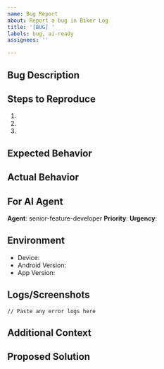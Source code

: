 ```yaml
---
name: Bug Report
about: Report a bug in Biker Log
title: '[BUG] '
labels: bug, ai-ready
assignees: ''

---
```


## Bug Description
<!-- A clear and concise description of the bug -->

## Steps to Reproduce
1. 
2. 
3. 

## Expected Behavior
<!-- What should happen -->

## Actual Behavior
<!-- What actually happens -->

## For AI Agent
**Agent**: senior-feature-developer
**Priority**: <!-- P0/P1/P2/P3 -->
**Urgency**: <!-- Critical/High/Medium/Low -->

## Environment
- Device: <!-- e.g., Samsung Galaxy S23 -->
- Android Version: <!-- e.g., Android 14 -->
- App Version: <!-- e.g., 1.0.0 -->

## Logs/Screenshots
<!-- Attach relevant logs or screenshots -->
```
// Paste any error logs here
```

## Additional Context
<!-- Add any other context about the problem here -->

## Proposed Solution
<!-- If you have ideas on how to fix it -->